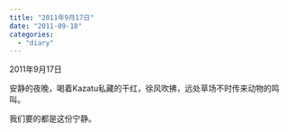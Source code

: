 ```yaml
---
title: "2011年9月17日"
date: "2011-09-18"
categories: 
  - "diary"
---
```


2011年9月17日

安静的夜晚，喝着Kazatu私藏的干红，徐风吹拂，远处草场不时传来动物的鸣叫。

我们要的都是这份宁静。
